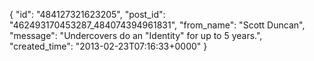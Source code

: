  {
   "id": "484127321623205",
   "post_id": "462493170453287_484074394961831",
   "from_name": "Scott Duncan",
   "message": "Undercovers do an \"Identity\" for up to 5 years.",
   "created_time": "2013-02-23T07:16:33+0000"
 }
